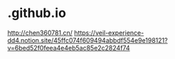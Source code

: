 # .github.io
http://chen360781.cn/
https://veil-experience-dd4.notion.site/45ffc074f609494abbdf554e9e198121?v=6bed52f0feea4e4eb5ac85e2c2824f74
